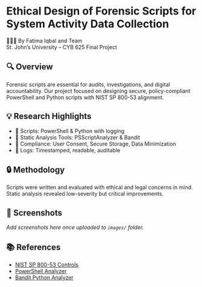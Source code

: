 # Ethical Design of Forensic Scripts for System Activity Data Collection

👩🏽‍💻 By Fatima Iqbal and Team  
St. John’s University – CYB 625 Final Project  

## 🔍 Overview  
Forensic scripts are essential for audits, investigations, and digital accountability. Our project focused on designing secure, policy-compliant PowerShell and Python scripts with NIST SP 800-53 alignment.

## 💡 Research Highlights  
- 📜 Scripts: PowerShell & Python with logging
- 🧪 Static Analysis Tools: PSScriptAnalyzer & Bandit
- 🧾 Compliance: User Consent, Secure Storage, Data Minimization
- 📂 Logs: Timestamped, readable, auditable

## 🔒 Methodology  
Scripts were written and evaluated with ethical and legal concerns in mind. Static analysis revealed low-severity but critical improvements.

## 📸 Screenshots  
_Add screenshots here once uploaded to `images/` folder._

## 📚 References  
- [NIST SP 800-53 Controls](https://nvlpubs.nist.gov/nistpubs/SpecialPublications/NIST.SP.800-53r4.pdf)  
- [PowerShell Analyzer](https://devblogs.microsoft.com/powershell/powershellscript-analyzer-static-code-analysis-for-windows-powershell-scripts-modules/)  
- [Bandit Python Analyzer](https://bandit.readthedocs.io/en/latest/)  



